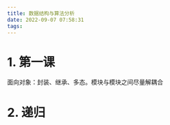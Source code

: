 ```yaml
---
title: 数据结构与算法分析
date: 2022-09-07 07:58:31
tags:
---
```


# 1. 第一课

面向对象：封装、继承、多态。模块与模块之间尽量解耦合

# 2. 递归

